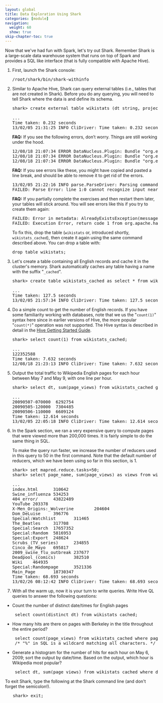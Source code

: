 ```yaml
---
layout: global
title: Data Exploration Using Shark
categories: [module]
navigation:
  weight: 60
  show: true
skip-chapter-toc: true
---
```


Now that we've had fun with Spark, let's try out Shark. Remember Shark is a large-scale data warehouse system that runs on top of Spark and provides a SQL like interface (that is fully compatible with Apache Hive).

1. First, launch the Shark console:

   <pre class="prettyprint lang-bsh">
   /root/shark/bin/shark-withinfo
   </pre>

1. Similar to Apache Hive, Shark can query external tables (i.e., tables that are not created in Shark).
   Before you do any querying, you will need to tell Shark where the data is and define its schema.

   <pre class="prettyprint lang-sql">
   shark> create external table wikistats (dt string, project_code string, page_name string, page_views int, bytes int) row format delimited fields terminated by ' ' location '/wiki/pagecounts';
   <span class="nocode">
   ...
   Time taken: 0.232 seconds
   13/02/05 21:31:25 INFO CliDriver: Time taken: 0.232 seconds</span></pre>

   <b>FAQ:</b> If you see the following errors, don’t worry. Things are still working under the hood.

   <pre class="nocode">
   12/08/18 21:07:34 ERROR DataNucleus.Plugin: Bundle "org.eclipse.jdt.core" requires "org.eclipse.core.resources" but it cannot be resolved.
   12/08/18 21:07:34 ERROR DataNucleus.Plugin: Bundle "org.eclipse.jdt.core" requires "org.eclipse.core.runtime" but it cannot be resolved.
   12/08/18 21:07:34 ERROR DataNucleus.Plugin: Bundle "org.eclipse.jdt.core" requires "org.eclipse.text" but it cannot be resolved.</pre>

   <b>FAQ:</b> If you see errors like these, you might have copied and pasted a line break, and should be able to remove it to get rid of the errors.

   <pre>13/02/05 21:22:16 INFO parse.ParseDriver: Parsing command: CR
   FAILED: Parse Error: line 1:0 cannot recognize input near 'CR' '&lt;EOF&gt;' '&lt;EOF&gt;'</pre>

   <b>FAQ:</b> If you partially complete the exercises and then restart them later, your tables will stick around.  You will see errors like this if you try to create them again:

   <pre>FAILED: Error in metadata: AlreadyExistsException(message:Table wikistats already exists)
   FAILED: Execution Error, return code 1 from org.apache.hadoop.hive.ql.exec.DDLTask</pre>

   To fix this, drop the table (`wikistats` or, introduced shortly, `wikistats_cached`), then create it again using the same command described above.  You can drop a table with:
   
   <pre>drop table wikistats;</pre>

1. Let's create a table containing all English records and cache it in the cluster's memory. Shark automatically caches any table having a name with the suffix "`_cached`".

   <pre class="prettyprint lang-sql">
   shark> create table wikistats_cached as select * from wikistats where project_code="en";
   <span class="nocode">
   ...
   Time taken: 127.5 seconds
   13/02/05 21:57:34 INFO CliDriver: Time taken: 127.5 seconds</span></pre>

1. Do a simple count to get the number of English records. If you have some familiarity working with databases, note that we us the "`count(1)`" syntax here since in earlier versions of Hive, the more popular "`count(*)`" operation was not supported. The Hive syntax is described in detail in the <a href="https://cwiki.apache.org/confluence/display/Hive/GettingStarted" target="_blank">Hive Getting Started Guide</a>.

   <pre class="prettyprint lang-sql">
   shark> select count(1) from wikistats_cached;
   <span class="nocode">
   ...
   122352588
   Time taken: 7.632 seconds
   12/08/18 21:23:13 INFO CliDriver: Time taken: 7.632 seconds</span></pre>

1. Output the total traffic to Wikipedia English pages for each hour between May 7 and May 9, with one line per hour.

   <pre class="prettyprint lang-sql">
   shark> select dt, sum(page_views) from wikistats_cached group by dt;
   <span class="nocode">
   ...
   20090507-070000	6292754
   20090505-120000	7304485
   20090506-110000	6609124
   Time taken: 12.614 seconds
   13/02/05 22:05:18 INFO CliDriver: Time taken: 12.614 seconds</span></pre>

1. In the Spark section, we ran a very expensive query to compute pages that were viewed more than 200,000 times. It is fairly simple to do the same thing in SQL.

   To make the query run faster, we increase the number of reducers used in this query to 50 in the first command. Note that the default number of reducers, which we have been using so far in this section, is 1.

   <pre class="prettyprint lang-sql">
   shark> set mapred.reduce.tasks=50;
   shark> select page_name, sum(page_views) as views from wikistats_cached group by page_name having views > 200000;
   <span class="nocode">
   ...
   index.html      310642
   Swine_influenza 534253
   404_error/      43822489
   YouTube 203378
   X-Men_Origins:_Wolverine        204604
   Dom_DeLuise     396776
   Special:Watchlist       311465
   The_Beatles     317708
   Special:Search  17657352
   Special:Random  5816953
   Special:Export  248624
   Scrubs_(TV_series)      234855
   Cinco_de_Mayo   695817
   2009_swine_flu_outbreak 237677
   Deadpool_(comics)       382510
   Wiki    464935
   Special:Randompage      3521336
   Main_Page       18730347
   Time taken: 68.693 seconds
   13/02/26 08:12:42 INFO CliDriver: Time taken: 68.693 seconds</span></pre>


1. With all the warm up, now it is your turn to write queries. Write Hive QL queries to answer the following questions:

- Count the number of distinct date/times for English pages

   <div class="solution" markdown="1">
   <pre class="prettyprint lang-sql">
   select count(distinct dt) from wikistats_cached;</pre>
   </div>

- How many hits are there on pages with Berkeley in the title throughout the entire period?

   <div class="solution" markdown="1">
   <pre class="prettyprint lang-sql">
   select count(page_views) from wikistats_cached where page_name like "%berkeley%";
   /* "%" in SQL is a wildcard matching all characters. */</pre>
   </div>

- Generate a histogram for the number of hits for each hour on May 6, 2009; sort the output by date/time. Based on the output, which hour is Wikipedia most popular?

   <div class="solution" markdown="1">
   <pre class="prettyprint lang-sql">
   select dt, sum(page_views) from wikistats_cached where dt like "20090506%" group by dt order by dt;</pre>
   </div>

To exit Shark, type the following at the Shark command line (and don't forget the semicolon!).

   <pre class="prettyprint lang-sql">
   shark> exit;</pre>
